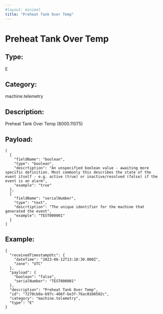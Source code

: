 ```yaml
---
#layout: minimal
title: "Preheat Tank Over Temp"
---
```


# Preheat Tank Over Temp

## Type:

E

## Category:

machine.telemetry

## Description: 

Preheat Tank Over Temp (8000.11075)

## Payload:

```
[
  {
    "fieldName": "boolean",
    "type": "boolean",
    "descrtiption": "An unspecified boolean value - awaiting more specific definition. Most commonly this describes the state of the event itself - e.g. active (true) or inactive/resolved (false) if the event is an alarm",
    "example": "true"
  },
  {
    "fieldName": "serialNumber",
    "type": "text",
    "descrtiption": "The unique identifier for the machine that generated the event",
    "example": "TEST000001"
  }
]
```

## Example:

```
{
  "receivedTimestampUtc": {
    "dateTime": "2023-06-12T13:10:30.000Z",
    "zone": "UTC"
  },
  "payload": {
    "boolean": "false",
    "serialNumber": "TEST000001"
  },
  "description": "Preheat Tank Over Temp",
  "id": "7270cb0a-b97c-486f-be3f-76ac0160502c",
  "category": "machine.telemetry",
  "type": "E"
}
```
